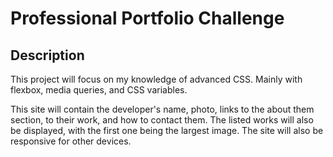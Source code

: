 # Professional Portfolio Challenge

## Description

This project will focus on my knowledge of advanced CSS. Mainly with flexbox, media queries, and CSS variables.

This site will contain the developer's name, photo, links to the about them section, to their work, and how to contact
them. The listed works will also be displayed, with the first one being the largest image. The site will also be responsive
for other devices.